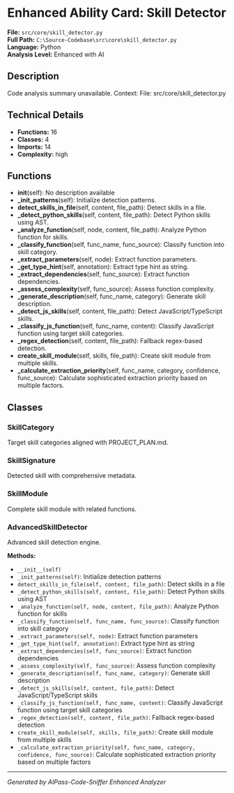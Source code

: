 # Enhanced Ability Card: Skill Detector

**File:** `src/core/skill_detector.py`  
**Full Path:** `C:\Source-Codebase\src\core\skill_detector.py`  
**Language:** Python  
**Analysis Level:** Enhanced with AI

## Description

Code analysis summary unavailable. Context: File: src/core/skill_detector.py

## Technical Details

- **Functions:** 16
- **Classes:** 4
- **Imports:** 14
- **Complexity:** high


## Functions

- **__init__**(self): No description available
- **_init_patterns**(self): Initialize detection patterns.
- **detect_skills_in_file**(self, content, file_path): Detect skills in a file.
- **_detect_python_skills**(self, content, file_path): Detect Python skills using AST.
- **_analyze_function**(self, node, content, file_path): Analyze Python function for skills.
- **_classify_function**(self, func_name, func_source): Classify function into skill category.
- **_extract_parameters**(self, node): Extract function parameters.
- **_get_type_hint**(self, annotation): Extract type hint as string.
- **_extract_dependencies**(self, func_source): Extract function dependencies.
- **_assess_complexity**(self, func_source): Assess function complexity.
- **_generate_description**(self, func_name, category): Generate skill description.
- **_detect_js_skills**(self, content, file_path): Detect JavaScript/TypeScript skills.
- **_classify_js_function**(self, func_name, content): Classify JavaScript function using target skill categories.
- **_regex_detection**(self, content, file_path): Fallback regex-based detection.
- **create_skill_module**(self, skills, file_path): Create skill module from multiple skills.
- **_calculate_extraction_priority**(self, func_name, category, confidence, func_source): Calculate sophisticated extraction priority based on multiple factors.


## Classes

### SkillCategory

Target skill categories aligned with PROJECT_PLAN.md.


### SkillSignature

Detected skill with comprehensive metadata.


### SkillModule

Complete skill module with related functions.


### AdvancedSkillDetector

Advanced skill detection engine.

**Methods:**
- `__init__(self)`
- `_init_patterns(self)`: Initialize detection patterns
- `detect_skills_in_file(self, content, file_path)`: Detect skills in a file
- `_detect_python_skills(self, content, file_path)`: Detect Python skills using AST
- `_analyze_function(self, node, content, file_path)`: Analyze Python function for skills
- `_classify_function(self, func_name, func_source)`: Classify function into skill category
- `_extract_parameters(self, node)`: Extract function parameters
- `_get_type_hint(self, annotation)`: Extract type hint as string
- `_extract_dependencies(self, func_source)`: Extract function dependencies
- `_assess_complexity(self, func_source)`: Assess function complexity
- `_generate_description(self, func_name, category)`: Generate skill description
- `_detect_js_skills(self, content, file_path)`: Detect JavaScript/TypeScript skills
- `_classify_js_function(self, func_name, content)`: Classify JavaScript function using target skill categories
- `_regex_detection(self, content, file_path)`: Fallback regex-based detection
- `create_skill_module(self, skills, file_path)`: Create skill module from multiple skills
- `_calculate_extraction_priority(self, func_name, category, confidence, func_source)`: Calculate sophisticated extraction priority based on multiple factors

---
*Generated by AIPass-Code-Sniffer Enhanced Analyzer*
